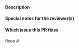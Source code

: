 <!--
Add this section after we add tests and compliance
#### Submitter checklist

- [ ] Change is code complete and matches issue description.
- [ ] Change is covered by existing or new tests.
- [ ] Readme and jx-docs (https://jenkins-x.io/docs/install-setup/installing/create-cluster/eks/) are updated 
-->
#### Description


#### Special notes for the reviewer(s)


#### Which issue this PR fixes

fixes #
